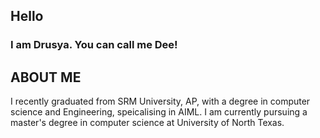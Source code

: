 ## Hello
### I am Drusya. You can call me Dee!


## ABOUT ME
I recently graduated from SRM University, AP, with a degree in computer science and Engineering, speicalising in AIML.
I am currently pursuing a master's degree in computer science at University of North Texas.


<!--
**drusya-github/drusya-github** is a ✨ _special_ ✨ repository because its `README.md` (this file) appears on your GitHub profile.

Here are some ideas to get you started:

- 🔭 I’m currently working on ...
- 🌱 I’m currently learning ...
- 👯 I’m looking to collaborate on ...
- 🤔 I’m looking for help with ...
- 💬 Ask me about ...
- 📫 How to reach me: ...
- 😄 Pronouns: ...
- ⚡ Fun fact: ...
-->
